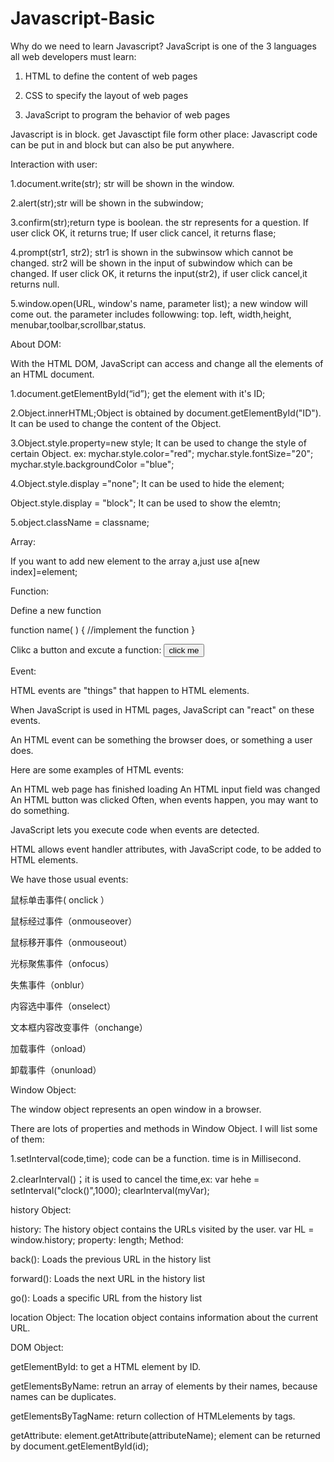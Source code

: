 # Javascript-Basic

Why do we need to learn Javascript?
JavaScript is one of the 3 languages all web developers must learn:

   1. HTML to define the content of web pages

   2. CSS to specify the layout of web pages

   3. JavaScript to program the behavior of web pages

Javascript is in <script></script> block.
get Javasctipt file form other place: <script src="script.js"></script>
Javascript code can be put in <head></head> and <body></body> block but can also be put anywhere.

Interaction with user:

1.document.write(str); str will be shown in the window.

2.alert(str);str will be shown in the subwindow;

3.confirm(str);return type is boolean. the str represents for a question. If user click OK, it returns true; If user click cancel, it returns flase;

4.prompt(str1, str2); str1 is shown in the subwinsow which cannot be changed. str2 will be shown in the input of subwindow which can be changed. If user click OK, it returns the input(str2), if user click cancel,it returns null.

5.window.open(URL, window's name, parameter list); a new window will come out. the parameter includes followwing: top. left, width,height, menubar,toolbar,scrollbar,status.

About DOM:

With the HTML DOM, JavaScript can access and change all the elements of an HTML document.

 1.document.getElementById(“id”); get the element with it's ID;
 
 2.Object.innerHTML;Object is obtained by document.getElementById("ID"). It can be used to change the content of the Object.
 
 3.Object.style.property=new style; It can be used to change the style of certain Object. ex: mychar.style.color="red";
   mychar.style.fontSize="20";
   mychar.style.backgroundColor ="blue";
   
 4.Object.style.display ="none"; It can be used to hide the element;
 
   Object.style.display = "block"; It can be used to show the elemtn;
   
 5.object.className = classname;
 
 Array:
 
 If you want to add new element to the array a,just use a[new index]=element;
 
 Function:
 
 Define a new function
 
 function  name( )
{
     //implement the function
}

Clikc a button and excute a function: <input type="button"  value="click me" onclick="function()">  


Event:

HTML events are "things" that happen to HTML elements.


When JavaScript is used in HTML pages, JavaScript can "react" on these events.

An HTML event can be something the browser does, or something a user does.

Here are some examples of HTML events:

An HTML web page has finished loading
An HTML input field was changed
An HTML button was clicked
Often, when events happen, you may want to do something.

JavaScript lets you execute code when events are detected.

HTML allows event handler attributes, with JavaScript code, to be added to HTML elements.

We have those usual events: 

鼠标单击事件( onclick ）

鼠标经过事件（onmouseover）

鼠标移开事件（onmouseout）

光标聚焦事件（onfocus）

失焦事件（onblur）

内容选中事件（onselect）

文本框内容改变事件（onchange）

加载事件（onload）

卸载事件（onunload）

Window Object:

The window object represents an open window in a browser.

There are lots of properties and methods in Window Object. I will list some of them:

1.setInterval(code,time); code can be a function. time is in Millisecond.

2.clearInterval()；it is used to cancel the time,ex: var hehe = setInterval("clock()",1000); clearInterval(myVar);

history Object:

history: The history object contains the URLs visited by the user. var HL =  window.history;  property: length;
Method:

back():	Loads the previous URL in the history list

forward():	Loads the next URL in the history list

go():	Loads a specific URL from the history list

location Object:
The location object contains information about the current URL.

DOM Object: 

getElementById: to get a HTML element by ID.

getElementsByName: retrun an array of elements by their names, because names can be duplicates.

getElementsByTagName: return collection of HTMLelements by tags. 

getAttribute: element.getAttribute(attributeName); element can be returned by document.getElementById(id);



 
 


 



